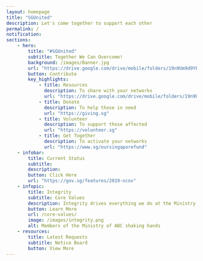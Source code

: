 ```yaml
---
layout: homepage
title: "SGUnited"
description: Let's come together to support each other
permalink: /
notification: 
sections:
    - hero:
        title: "#SGUnited"
        subtitle: Together We Can Overcome!
        background: /images/Banner.jpg
        url: "https://drive.google.com/drive/mobile/folders/19n9Um9d9YEGsDTaW3gRp0cFQgpBMIZ_Y"
        button: Contribute
        key_highlights:
            - title: Resources
              description: To share with your networks
              url: "https://drive.google.com/drive/mobile/folders/19n9Um9d9YEGsDTaW3gRp0cFQgpBMIZ_Y"            
            - title: Donate
              description: To help those in need
              url: "https://giving.sg"            
            - title: Volunteer
              description: To support those affected
              url: "https://volunteer.sg"            
            - title: Get Together
              description: To activate your networks
              url: "https://www.sg/oursingaporefund"    
    - infobar:
        title: Current Status        
        subtitle: 
        description: 
        button: Click Here
        url: "https://gov.sg/features/2019-ncov"
    - infopic:
        title: Integrity
        subtitle: Core Values
        description: Integrity drives everything we do at the Ministry of ABC
        button: Learn More
        url: /core-values/
        image: /images/integrity.png
        alt: Members of the Ministry of ABC shaking hands
    - resources:
        title: Latest Requests
        subtitle: Notice Board
        button: View More
---
```

